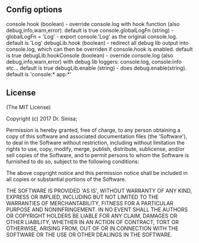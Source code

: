 ## Config options

console.hook (boolean) - override console.log with hook function (also debug,info,warn,error). default is true
console.globalLogFn (string) - globalLogFn = 'Log'  - export console.'Log' as the original console.log. default is 'Log'
debugLib.hook (boolean) - redirect all debug lib output into console.log, which can then be overriden if console.hook is enabled. default is true
debugLib.hookConsole (boolean) - override console.log (also debug,info,warn,error) with debug lib loggers: console:log, console:info etc... default is true
debugLib.enable (string) - does debug.enable(string). default is 'console:* app:*' 

## License

(The MIT License)

Copyright (c) 2017 Dr. Sinisa;

Permission is hereby granted, free of charge, to any person obtaining
a copy of this software and associated documentation files (the
'Software'), to deal in the Software without restriction, including
without limitation the rights to use, copy, modify, merge, publish,
distribute, sublicense, and/or sell copies of the Software, and to
permit persons to whom the Software is furnished to do so, subject to
the following conditions:

The above copyright notice and this permission notice shall be
included in all copies or substantial portions of the Software.

THE SOFTWARE IS PROVIDED 'AS IS', WITHOUT WARRANTY OF ANY KIND,
EXPRESS OR IMPLIED, INCLUDING BUT NOT LIMITED TO THE WARRANTIES OF
MERCHANTABILITY, FITNESS FOR A PARTICULAR PURPOSE AND NONINFRINGEMENT.
IN NO EVENT SHALL THE AUTHORS OR COPYRIGHT HOLDERS BE LIABLE FOR ANY
CLAIM, DAMAGES OR OTHER LIABILITY, WHETHER IN AN ACTION OF CONTRACT,
TORT OR OTHERWISE, ARISING FROM, OUT OF OR IN CONNECTION WITH THE
SOFTWARE OR THE USE OR OTHER DEALINGS IN THE SOFTWARE.
